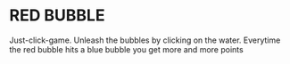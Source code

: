 # RED BUBBLE
Just-click-game. Unleash the bubbles by clicking on the water. Everytime the red bubble hits a blue bubble you get more and more points
